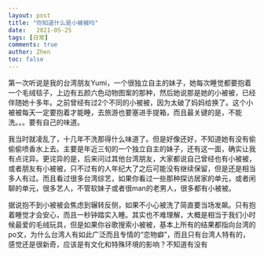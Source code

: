 ```yaml
---
layout: post
title: "你知道什么是小被被吗"
date:   2021-05-25
tags: [日常]
comments: true
author: Zhen
toc: false
---
```

第一次听说是我的台湾朋友Yumi，一个很独立自主的妹子，她每次睡觉都要抱着一个毛绒毯子，上边有五颜六色动物图案的那种，然后她说那是她的小被被，已经伴随她十多年。之前曾经有过2个不同的小被被，因为太破了妈妈给换了。这个小被被每天一定要抱着才能睡，去旅游也要塞进手提箱，而且最关键的是，不能洗。。。要有自己的味道。

我当时就凌乱了，十几年不洗那得什么味道了。但是好像还好，不知道她有没有偷偷偷喷香水上去。主要是年近三旬的一个独立自主的妹子，还有这一面，确实让我有点诧异。更诧异的是，后来问过其他台湾朋友，大家都说自己曾经也有小被被，或者朋友有小被被，只不过有的人年纪大了之后可能没有继续保留，但是还是相当多人有过。而且看过很多台湾综艺，如果你看过一些那种探访居家的单元，或者闲聊的单元，很多艺人，不管软妹子或者很man的老男人，很多都有小被被。

据说抱不到小被被会焦虑到辗转反侧，如果不小心被洗了简直要当场发飙。只有抱着睡觉才会安心，而且一秒钟踏实入睡。其实也不难理解，大概是相当于我们小时候最爱的毛绒玩具，但是如果你谷歌搜索小被被，基本上所有的结果都指向台湾的po文，为什么台湾人有如此广泛而且专情的“恋物癖”，而且只有台湾人特有的，感觉还是很新奇，应该是有文化和特殊环境的影响？不知道有没有
<!--stackedit_data:
eyJoaXN0b3J5IjpbMTg5NjA5Mzc2Ml19
-->